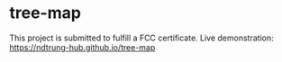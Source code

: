 # tree-map
 
This project is submitted to fulfill a FCC certificate.
Live demonstration: https://ndtrung-hub.github.io/tree-map